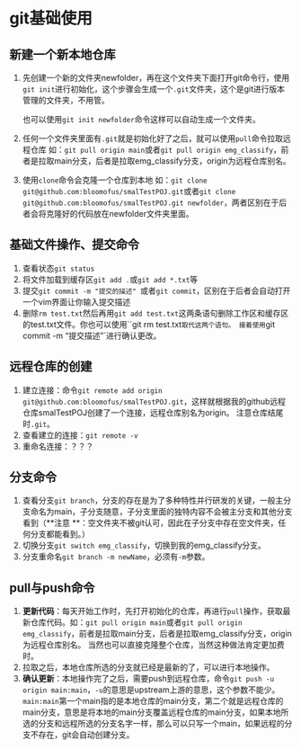 # git基础使用

## 新建一个新本地仓库

1. 先创建一个新的文件夹newfolder，再在这个文件夹下面打开git命令行，使用`git init`进行初始化，这个步骤会生成一个`.git`文件夹，这个是git进行版本管理的文件夹，不用管。

   也可以使用`git init newfolder`命令这样可以自动生成一个文件夹。

2. 任何一个文件夹里面有`.git`就是初始化好了之后，就可以使用`pull`命令拉取远程仓库
   如：`git pull origin main`或者`git pull origin emg_classify`，前者是拉取main分支，后者是拉取emg_classify分支，origin为远程仓库别名。

3. 使用`clone`命令会克隆一个仓库到本地
   如：`git clone git@github.com:bloomofus/smalTestPOJ.git`或者`git clone git@github.com:bloomofus/smalTestPOJ.git newfolder`，两者区别在于后者会将克隆好的代码放在newfolder文件夹里面。

## 基础文件操作、提交命令

1. 查看状态`git status`
2. 将文件加载到缓存区`git add .`或`git add *.txt`等
3. 提交`git commit -m "提交的描述" `或者`git commit`，区别在于后者会自动打开一个vim界面让你输入提交描述
4. 删除`rm test.txt`然后再用`git add test.txt`这两条语句删除工作区和缓存区的test.txt文件。你也可以使用``git rm test.txt`取代这两个语句。
   接着使用`git commit -m “提交描述”`进行确认更改。

## 远程仓库的创建

1. 建立连接：命令`git remote add origin git@github.com:bloomofus/smalTestPOJ.git`，这样就根据我的github远程仓库smalTestPOJ创建了一个连接，远程仓库别名为origin。
   注意仓库结尾时`.git`。
2. 查看建立的连接：`git remote -v`
3. 重命名连接：？？？

## 分支命令

1. 查看分支`git branch`，分支的存在是为了多种特性并行研发的关键，一般主分支命名为main，子分支随意，子分支里面的独特内容不会被主分支和其他分支看到（**注意 **：空文件夹不被git认可，因此在子分支中存在空文件夹，任何分支都能看到。）
2. 切换分支`git switch emg_classify`，切换到我的emg_classify分支。
3. 分支重命名`git branch -m newName`，必须有`-m`参数。

## pull与push命令

1. **更新代码**：每天开始工作时，先打开初始化的仓库，再进行`pull`操作，获取最新仓库代码。如：`git pull origin main`或者`git pull origin emg_classify`，前者是拉取main分支，后者是拉取emg_classify分支，origin为远程仓库别名。
   当然也可以直接克隆整个仓库，当然这种做法肯定更加费时。
2. 拉取之后，本地仓库所选的分支就已经是最新的了，可以进行本地操作。
3. **确认更新**：本地操作完了之后，需要push到远程仓库，命令`git push -u origin main:main`，`-u`的意思是upstream上游的意思，这个参数不能少。`main:main`第一个main指的是本地仓库的main分支，第二个就是远程仓库的main分支，意思是将本地的main分支覆盖远程仓库的main分支，如果本地所选的分支和远程所选的分支名字一样，那么可以只写一个main，如果远程的分支不存在，git会自动创建分支。

